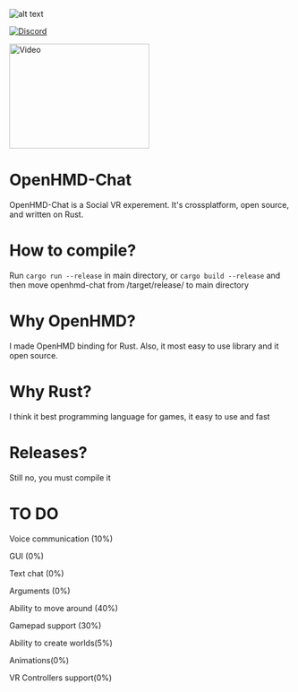 ![alt text](https://i.imgur.com/g42Du0u.png)

<a href="https://discord.gg/FY3naJ3"><img src="https://img.shields.io/badge/Chat-Discord-blue.svg" alt="Discord"/></a>

<a href="https://youtu.be/uYjnaEFm0Ek"><img src="https://youtu.be/uYjnaEFm0Ek/0.jpg" alt="Video" height="187" width="250"/></a>

# OpenHMD-Chat
OpenHMD-Chat is a Social VR experement. It's crossplatform, open source, and written on Rust.

# How to compile?
Run `cargo run --release` in main directory, or `cargo build --release` and then move openhmd-chat from /target/release/ to main directory

# Why OpenHMD?
I made OpenHMD binding for Rust. Also, it most easy to use library and it open source.

# Why Rust?
I think it best programming language for games, it easy to use and fast

# Releases?
Still no, you must compile it

# TO DO
Voice communication (10%)

GUI (0%)

Text chat (0%)

Arguments (0%)

Ability to move around (40%)

Gamepad support (30%)

Ability to create worlds(5%)

Animations(0%)

VR Controllers support(0%)
